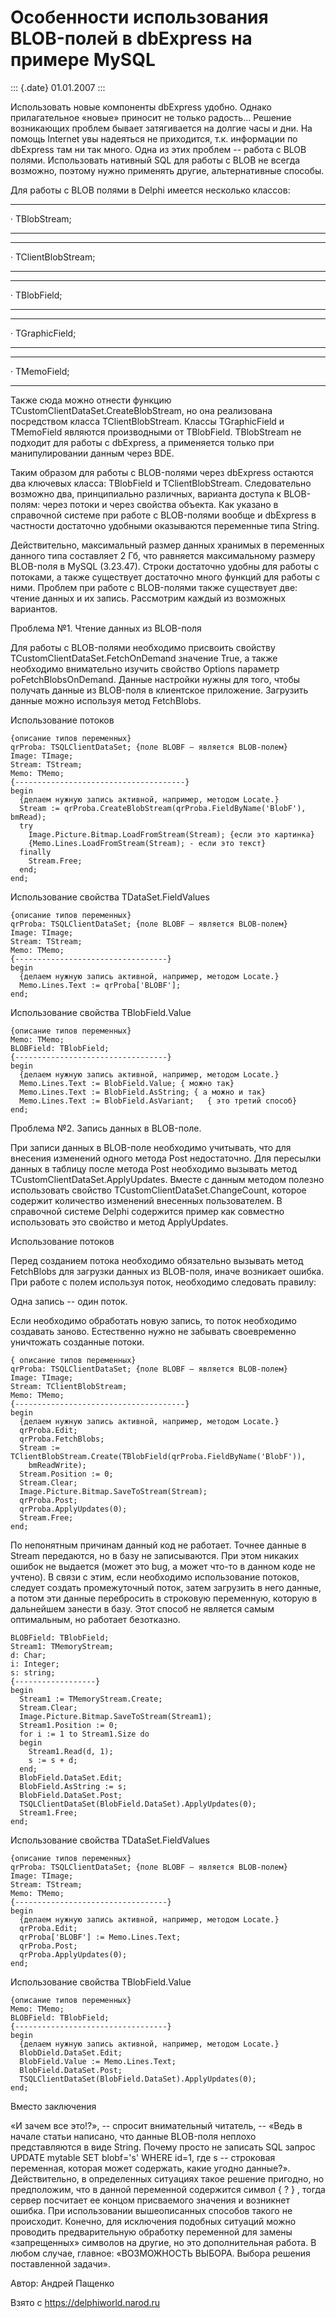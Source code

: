 Особенности использования BLOB-полей в dbExpress на примере MySQL
=================================================================

::: {.date}
01.01.2007
:::

Использовать новые компоненты dbExpress удобно. Однако прилагательное
«новые» приносит не только радость... Решение возникающих проблем бывает
затягивается на долгие часы и дни. На помощь Internet увы надеяться не
приходится, т.к. информации по dbExpress там ни так много. Одна из этих
проблем -- работа с BLOB полями. Использовать нативный SQL для работы с
BLOB не всегда возможно, поэтому нужно применять другие, альтернативные
способы.

Для работы с BLOB полями в Delphi имеется несколько классов:

  --- --------------
  ·   TBlobStream;
  --- --------------

  --- --------------------
  ·   TClientBlobStream;
  --- --------------------

  --- -------------
  ·   TBlobField;
  --- -------------

  --- ----------------
  ·   TGraphicField;
  --- ----------------

  --- -------------
  ·   TMemoField;
  --- -------------

Также сюда можно отнести функцию TCustomClientDataSet.CreateBlobStream,
но она реализована посредством класса TClientBlobStream. Классы
TGraphicField и TMemoField являются производными от TBlobField.
TBlobStream не подходит для работы с dbExpress, а применяется только при
манипулировании данным через BDE.

Таким образом для работы с BLOB-полями через dbExpress остаются два
ключевых класса: TBlobField и TClientBlobStream. Следовательно возможно
два, принципиально различных, варианта доступа к BLOB-полям: через
потоки и через свойства объекта. Как указано в справочной системе при
работе с BLOB-полями вообще и dbExpress в частности достаточно удобными
оказываются переменные типа String.

Действительно, максимальный размер данных хранимых в переменных данного
типа составляет 2 Гб, что равняется максимальному размеру BLOB-поля в
MySQL (3.23.47). Строки достаточно удобны для работы с потоками, а также
существует достаточно много функций для работы с ними. Проблем при
работе с BLOB-полями также существует две: чтение данных и их запись.
Рассмотрим каждый из возможных вариантов.

Проблема №1. Чтение данных из BLOB-поля

Для работы с BLOB-полями необходимо присвоить свойству
TCustomClientDataSet.FetchOnDemand значение True, а также необходимо
внимательно изучить свойство Options параметр poFetchBlobsOnDemand.
Данные настройки нужны для того, чтобы получать данные из BLOB-поля в
клиентское приложение. Загрузить данные можно используя метод
FetchBlobs.

Использование потоков

    {описание типов переменных}
    qrProba: TSQLClientDataSet; {поле BLOBF – является BLOB-полем}
    Image: TImage;
    Stream: TStream;
    Memo: TMemo;
    {--------------------------------------}
    begin
      {делаем нужную запись активной, например, методом Locate.}
      Stream := qrProba.CreateBlobStream(qrProba.FieldByName('BlobF'), bmRead);
      try
        Image.Picture.Bitmap.LoadFromStream(Stream); {если это картинка}
        {Memo.Lines.LoadFromStream(Stream); - если это текст}
      finally
        Stream.Free;
      end;
    end;

Использование свойства TDataSet.FieldValues

    {описание типов переменных}
    qrProba: TSQLClientDataSet; {поле BLOBF – является BLOB-полем}
    Image: TImage;
    Stream: TStream;
    Memo: TMemo;
    {----------------------------------}
    begin
      {делаем нужную запись активной, например, методом Locate.}
      Memo.Lines.Text := qrProba['BLOBF'];
    end;

Использование свойства TBlobField.Value

    {описание типов переменных}
    Memo: TMemo;
    BLOBField: TBlobField;
    {----------------------------------}
    begin
      {делаем нужную запись активной, например, методом Locate.}
      Memo.Lines.Text := BlobField.Value; { можно так}
      Memo.Lines.Text := BlobField.AsString; { а можно и так}
      Memo.Lines.Text := BlobField.AsVariant;   { это третий способ}
    end;

Проблема №2. Запись данных в BLOB-поле.

При записи данных в BLOB-поле необходимо учитывать, что для внесения
изменений одного метода Post недостаточно. Для пересылки данных в
таблицу после метода Post необходимо вызывать метод
TCustomClientDataSet.ApplyUpdates. Вместе с данным методом полезно
использовать свойство TCustomClientDataSet.ChangeCount, которое содержит
количество изменений внесенных пользователем. В справочной системе
Delphi содержится пример как совместно использовать это свойство и метод
ApplyUpdates.

Использование потоков

Перед созданием потока необходимо обязательно вызывать метод FetchBlobs
для загрузки данных из BLOB-поля, иначе возникает ошибка. При работе с
полем используя поток, необходимо следовать правилу:

Одна запись -- один поток.

Если необходимо обработать новую запись, то поток необходимо создавать
заново. Естественно нужно не забывать своевременно уничтожать созданные
потоки.

    { описание типов переменных}
    qrProba: TSQLClientDataSet; {поле BLOBF – является BLOB-полем}
    Image: TImage;
    Stream: TClientBlobStream;
    Memo: TMemo;
    {--------------------------------------}
    begin
      {делаем нужную запись активной, например, методом Locate.}
      qrProba.Edit;
      qrProba.FetchBlobs;
      Stream := TClientBlobStream.Create(TBlobField(qrProba.FieldByName('BlobF')),
        bmReadWrite);
      Stream.Position := 0;
      Stream.Clear;
      Image.Picture.Bitmap.SaveToStream(Stream);
      qrProba.Post;
      qrProba.ApplyUpdates(0);
      Stream.Free;
    end;

По непонятным причинам данный код не работает. Точнее данные в Stream
передаются, но в базу не записываются. При этом никаких ошибок не
выдается (может это bug, а может что-то в данном коде не учтено). В
связи с этим, если необходимо использование потоков, следует создать
промежуточный поток, затем загрузить в него данные, а потом эти данные
перебросить в строковую переменную, которую в дальнейшем занести в базу.
Этот способ не является самым оптимальным, но работает безотказно.

    BLOBField: TBlobField;
    Stream1: TMemoryStream;
    d: Char;
    i: Integer;
    s: string;
    {------------------}
    begin
      Stream1 := TMemoryStream.Create;
      Stream.Clear;
      Image.Picture.Bitmap.SaveToStream(Stream1);
      Stream1.Position := 0;
      for i := 1 to Stream1.Size do
      begin
        Stream1.Read(d, 1);
        s := s + d;
      end;
      BlobField.DataSet.Edit;
      BlobField.AsString := s;
      BlobField.DataSet.Post;
      TSQLClientDataSet(BlobField.DataSet).ApplyUpdates(0);
      Stream1.Free;
    end;

Использование свойства TDataSet.FieldValues

    {описание типов переменных}
    qrProba: TSQLClientDataSet; {поле BLOBF – является BLOB-полем}
    Image: TImage;
    Stream: TStream;
    Memo: TMemo;
    {----------------------------------}
    begin
      {делаем нужную запись активной, например, методом Locate.}
      qrProba.Edit;
      qrProba['BLOBF'] := Memo.Lines.Text;
      qrProba.Post;
      qrProba.ApplyUpdates(0);
    end;

Использование свойства TBlobField.Value

    {описание типов переменных}
    Memo: TMemo;
    BLOBField: TBlobField;
    {----------------------------------}
    begin
      {делаем нужную запись активной, например, методом Locate.}
      BlobDield.DataSet.Edit;
      BlobField.Value := Memo.Lines.Text;
      BlobField.DataSet.Post;
      TSQLClientDataSet(BlobField.DataSet).ApplyUpdates(0);
    end;

Вместо заключения

«И зачем все это!?», -- спросит внимательный читатель, -- «Ведь в начале
статьи написано, что данные BLOB-поля неплохо представляются в виде
String. Почему просто не записать SQL запрос UPDATE mytable SET
blobf=\'s\' WHERE id=1, где s -- строковая переменная, которая может
содержать, какие угодно данные?». Действительно, в определенных
ситуациях такое решение пригодно, но предположим, что в данной
переменной содержится символ { ? } , тогда сервер посчитает ее концом
присваемого значения и возникнет ошибка. При использовании вышеописанных
способов такого не происходит. Конечно, для исключения подобных ситуаций
можно проводить предварительную обработку переменной для замены
«запрещенных» символов на другие, но это дополнительная работа. В любом
случае, главное: «ВОЗМОЖНОСТЬ ВЫБОРА. Выбора решения поставленной
задачи».

Автор: Андрей Пащенко

Взято с <https://delphiworld.narod.ru>

